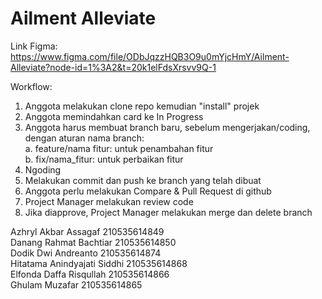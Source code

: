 # Ailment Alleviate

Link Figma: https://www.figma.com/file/ODbJqzzHQB3O9u0mYjcHmY/Ailment-Alleviate?node-id=1%3A2&t=20k1elFdsXrsvv9Q-1

Workflow: 
1. Anggota melakukan clone repo kemudian "install" projek <br />
2. Anggota memindahkan card ke In Progress <br />
3. Anggota harus membuat branch baru, sebelum mengerjakan/coding, dengan aturan nama branch: <br />
  a. feature/nama fitur: untuk penambahan fitur <br />
  b. fix/nama_fitur: untuk perbaikan fitur <br />
4. Ngoding <br />
5. Melakukan commit dan push ke branch yang telah dibuat <br />
6. Anggota perlu melakukan Compare & Pull Request di github <br />
7. Project Manager melakukan review code <br />
8. Jika diapprove, Project Manager melakukan merge dan delete branch <br />

Azhryl Akbar Assagaf 210535614849 <br />
Danang Rahmat Bachtiar 210535614850 <br />
Dodik Dwi Andreanto 210535614874 <br />
Hitatama Anindyajati Siddhi 210535614868 <br />
Elfonda Daffa Risqullah 210535614866 <br />
Ghulam Muzafar 210535614865
